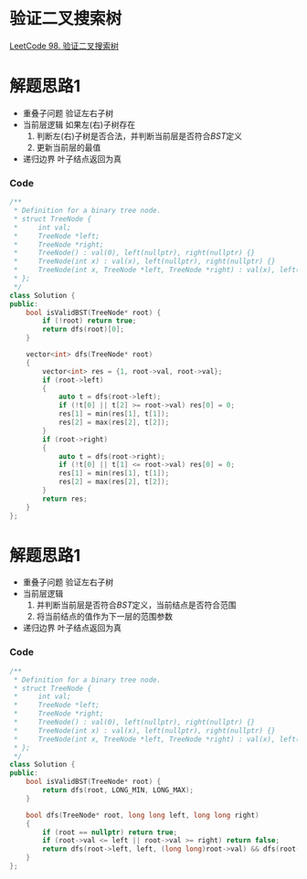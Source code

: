 # 验证二叉搜索树
[LeetCode 98. 验证二叉搜索树](https://leetcode.cn/problems/validate-binary-search-tree/)

# 解题思路1
- 重叠子问题
  验证左右子树
- 当前层逻辑
  如果左(右)子树存在
  1. 判断左(右)子树是否合法，并判断当前层是否符合$BST$定义
  2. 更新当前层的最值
- 递归边界
  叶子结点返回为真
### Code
```cpp
/**
 * Definition for a binary tree node.
 * struct TreeNode {
 *     int val;
 *     TreeNode *left;
 *     TreeNode *right;
 *     TreeNode() : val(0), left(nullptr), right(nullptr) {}
 *     TreeNode(int x) : val(x), left(nullptr), right(nullptr) {}
 *     TreeNode(int x, TreeNode *left, TreeNode *right) : val(x), left(left), right(right) {}
 * };
 */
class Solution {
public:
    bool isValidBST(TreeNode* root) {
        if (!root) return true;
        return dfs(root)[0];
    }

    vector<int> dfs(TreeNode* root)
    {
        vector<int> res = {1, root->val, root->val};
        if (root->left)
        {
            auto t = dfs(root->left);
            if (!t[0] || t[2] >= root->val) res[0] = 0;
            res[1] = min(res[1], t[1]);
            res[2] = max(res[2], t[2]);
        }
        if (root->right)
        {
            auto t = dfs(root->right);
            if (!t[0] || t[1] <= root->val) res[0] = 0;
            res[1] = min(res[1], t[1]);
            res[2] = max(res[2], t[2]);
        }
        return res;
    }
};
```
# 解题思路1
- 重叠子问题
  验证左右子树
- 当前层逻辑
  1. 并判断当前层是否符合$BST$定义，当前结点是否符合范围
  2. 将当前结点的值作为下一层的范围参数
- 递归边界
  叶子结点返回为真
### Code
```cpp
/**
 * Definition for a binary tree node.
 * struct TreeNode {
 *     int val;
 *     TreeNode *left;
 *     TreeNode *right;
 *     TreeNode() : val(0), left(nullptr), right(nullptr) {}
 *     TreeNode(int x) : val(x), left(nullptr), right(nullptr) {}
 *     TreeNode(int x, TreeNode *left, TreeNode *right) : val(x), left(left), right(right) {}
 * };
 */
class Solution {
public:
    bool isValidBST(TreeNode* root) {
        return dfs(root, LONG_MIN, LONG_MAX);
    }

    bool dfs(TreeNode* root, long long left, long long right)
    {
        if (root == nullptr) return true;
        if (root->val <= left || root->val >= right) return false;
        return dfs(root->left, left, (long long)root->val) && dfs(root->right, (long long)root->val, right);
    }
};
```